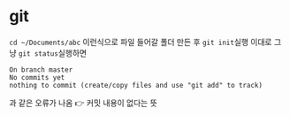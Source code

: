 # git


```cd ~/Documents/abc``` 이런식으로 파일 들어갈 폴더 만든 후 ```git init```실행
이대로 그냥 ```git status```실행하면 
```
On branch master
No commits yet 
nothing to commit (create/copy files and use "git add" to track) 
```
과 같은 오류가 나옴 👉 커밋 내용이 없다는 뜻
